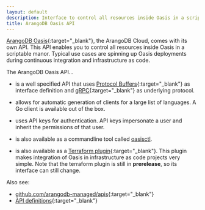 ```yaml
---
layout: default
description: Interface to control all resources inside Oasis in a scriptable manor
title: ArangoDB Oasis API
---
```

[ArangoDB Oasis](https://cloud.arangodb.com/){:target="_blank"}, the
ArangoDB Cloud, comes with its own API. This API enables you to control all
resources inside Oasis in a scriptable manor. Typical use cases are spinning
up Oasis deployments during continuous integration and infrastructure as code.

The ArangoDB Oasis API…

- is a well specified API that uses
  [Protocol Buffers](https://developers.google.com/protocol-buffers/){:target="_blank"}
  as interface definition and [gRPC](https://grpc.io/){:target="_blank"} as
  underlying protocol.

- allows for automatic generation of clients for a large list of languages.
  A Go client is available out of the box.

- uses API keys for authentication. API keys impersonate a user and inherit
  the permissions of that user.

- is also available as a commandline tool called [oasisctl](oasisctl.html).

- is also available as a
  [Terraform plugin](https://github.com/arangodb-managed/terraform-provider-oasis/){:target="_blank"}.
  This plugin makes integration of Oasis in infrastructure as code projects
  very simple. Note that the terraform plugin is still in **prerelease**, so
  its interface can still change.

Also see:
- [github.com/arangodb-managed/apis](https://github.com/arangodb-managed/apis/){:target="_blank"}
- [API definitions](https://arangodb-managed.github.io/apis/index.html){:target="_blank"}
